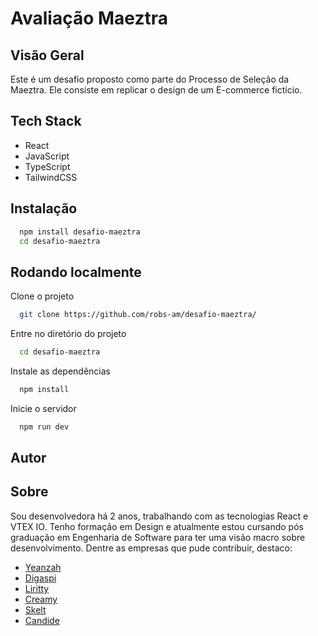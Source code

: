   # Avaliação Maeztra

## Visão Geral
Este é um desafio proposto como parte do Processo de Seleção da Maeztra. Ele consiste em replicar o design de um E-commerce fictício.

## Tech Stack
  - React
 - JavaScript
 - TypeScript
 - TailwindCSS







## Instalação


```bash
  npm install desafio-maeztra
  cd desafio-maeztra
```
    
## Rodando localmente

Clone o projeto

```bash
  git clone https://github.com/robs-am/desafio-maeztra/
```

Entre no diretório do projeto

```bash
  cd desafio-maeztra
```

Instale as dependências

```bash
  npm install
```

Inicie o servidor

```bash
  npm run dev
```


## Autor

## Sobre 

Sou desenvolvedora há 2 anos, trabalhando com as tecnologias React e VTEX IO. Tenho formação em Design e atualmente estou cursando pós graduação em Engenharia de Software para ter uma visão macro sobre desenvolvimento. Dentre as empresas que pude contribuir, destaco:


- [Yeanzah](www.yeanzah.com.br )
- [Digaspi](www.digaspi.com.br )
- [Liritty](www.liritty.com.br )
- [Creamy](https://www.creamy.com.br)
- [Skelt](www.skelt.com.br )
- [Candide](https://www.candide.com.br)


